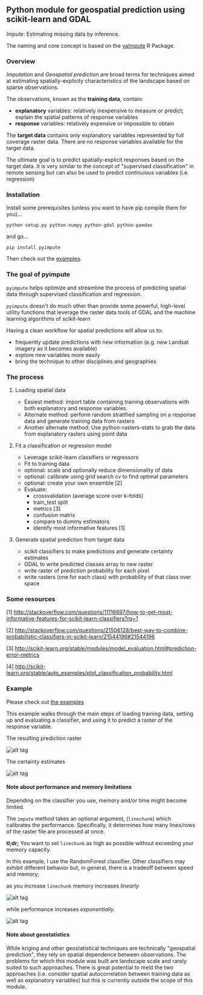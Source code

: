 ## Python module for geospatial prediction using scikit-learn and GDAL

*Impute*: Estimating missing data by inference.

The naming and core concept is based on the [yaImpute](http://cran.r-project.org/web/packages/yaImpute/index.html) R Package.


### Overview

*Imputation* and *Geospatial prediction* are broad terms for techniques aimed at estimating spatially-explicity characteristics of the landscape based on sparse observations. 

The observations, known as the **training data**, contain:

* **explanatory** variables: relatively inexpensive to measure or predict; explain the spatial patterns of response variables 
* **response** variables: relatively expensive or impossible to obtain

The **target data** contains *only* explanatory variables represented by full coverage raster data. There are no response variables available for the target data.

The ultimate goal is to predict spatially-explicit responses based on the target data. It is very similar to the concept of "supervised classification" in remote sensing but can also be used to predict continuious variables (i.e. regression)

### Installation

Install some prerequisites (unless you want to have pip compile them for you)...
```
python setup.py python-numpy python-gdal python-pandas 
```

and go...
```
pip install pyimpute
```

Then check out the [examples](https://github.com/perrygeo/python-impute/blob/master/examples/).

### The goal of pyimpute

`pyimpute` helps optimize and streamline the process of predicting spatial data through supervised classification and regression. 

`pyimpute` doesn't do much other than provide some powerful, high-level utility functions 
that leverage the raster data tools of GDAL and the machine learning algorithms of scikit-learn

Having a clean workflow for spatial predictions will allow us to:
* frequently update predictions with new information (e.g. new Landsat imagery as it becomes available)
* explore new variables more easily
* bring the technique to other disciplines and geographies

### The process

1. Loading spatial data
	* Easiest method: import table containing training observations with both explanatory and response variables.  
	* Alternate method: perform random stratified sampling on a response data
	and generate training data from rasters
	* Another alternate method: Use python-rasters-stats to grab the data from explanatory rasters using point data

2. Fit a classification or regression model
	* Leverage scikit-learn classifiers or regressors
	* Fit to training data
	* optional: scale and optionally reduce dimensionality of data
	* optional: calibrate using grid search cv to find optimal parameters
	* optional: create your own ensemble [2]
	* Evaluate:
	    * crossvalidation (average score over k-folds)
	    * train_test split
	    * metrics  [3]
	    * confusion matrix
	    * compare to dummy estimators
	    * identify most informative features [1]
  
3. Generate spatial prediction from target data
	* scikit classifiers to make predictions and generate certainty estimates
	* GDAL to write predicted classes array to new raster
	* write raster of prediction probability for each pixel
	* write rasters (one for each class) with probability of that class over space



### Some resources

[1] http://stackoverflow.com/questions/11116697/how-to-get-most-informative-features-for-scikit-learn-classifiers?rq=1

[2] http://stackoverflow.com/questions/21506128/best-way-to-combine-probabilistic-classifiers-in-scikit-learn/21544196#21544196

[3] http://scikit-learn.org/stable/modules/model_evaluation.html#prediction-error-metrics

[4] http://scikit-learn.org/stable/auto_examples/plot_classification_probability.html

### Example

Please check out [the examples](https://github.com/perrygeo/python-impute/blob/master/examples/)

This example walks through the main steps of loading training data, setting up and evaluating a classifier, and using it to predict a raster of the response variable.

The resulting prediction raster

![alt tag](https://raw.github.com/perrygeo/python-impute/master/img/example_responses.png)

The certainty estimates

![alt tag](https://raw.github.com/perrygeo/python-impute/master/img/example_certainty.png)


#### Note about performance and memory limitations
Depending on the classifier you use, memory and/or time might become limited.

The `impute` method takes an optional argument, (`linechunk`) which calibrates the performance. 
Specifically, it determines how many lines/rows of the raster file are processed at once. 

**tl;dr;** You want to set `linechunk` as high as possible without exceeding your memory capacity.

In this example, I use the RandomForest classifier. Other classifiers may exhibit different behavior
but, in general, there is a tradeoff between speed and memory;

as you increase `linechunk` memory increases *linearly*

![alt tag](https://raw.github.com/perrygeo/python-impute/master/img/memory.png)

while performance increases *exponentially*. 

![alt tag](https://raw.github.com/perrygeo/python-impute/master/img/time.png)



#### Note about geostatistics
While kriging and other geostatistical techniques are technically "geospatial prediction", they rely on spatial dependence between observations. The problems for which this module was built are landscape scale 
and rarely suited to such approaches. There is great potential to meld the two approaches (i.e. consider spatial autocorrelation between training data as well as explanatory variables) but this is currently outside the scope of this module.

